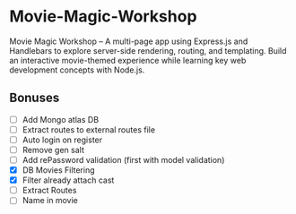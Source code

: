 # Movie-Magic-Workshop
Movie Magic Workshop – A multi-page app using Express.js and Handlebars to explore server-side rendering, routing, and templating. Build an interactive movie-themed experience while learning key web development concepts with Node.js.


## Bonuses
 - [ ] Add Mongo atlas DB
 - [ ] Extract routes to external routes file
 - [ ] Auto login on register
 - [ ] Remove gen salt
 - [ ] Add rePassword validation (first with model validation)
 - [X] DB Movies Filtering
 - [X] Filter already attach cast
 - [ ] Extract Routes
 - [ ] Name in movie